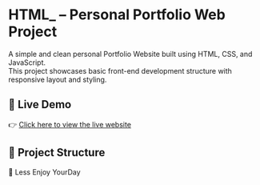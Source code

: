 # HTML_ – Personal Portfolio Web Project

A simple and clean personal Portfolio Website built using HTML, CSS, and JavaScript.  
This project showcases basic front-end development structure with responsive layout and styling.

## 🚀 Live Demo

👉 [Click here to view the live website](https://engbicir1.github.io/HTM/Portfolio)

## 📁 Project Structure

🚀 Less Enjoy YourDay
